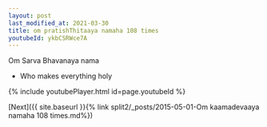 ```yaml
---
layout: post
last_modified_at: 2021-03-30
title: om pratishThitaaya namaha 108 times
youtubeId: ykbCSRWce7A
---
```

 
 
Om Sarva Bhavanaya nama 
 
 -  Who makes everything holy 
 
  
 
  
 
 
 
 
 
 


{% include youtubePlayer.html id=page.youtubeId %}
 
[Next]({{ site.baseurl }}{% link  split2/_posts/2015-05-01-Om kaamadevaaya namaha 108 times.md%})
 
